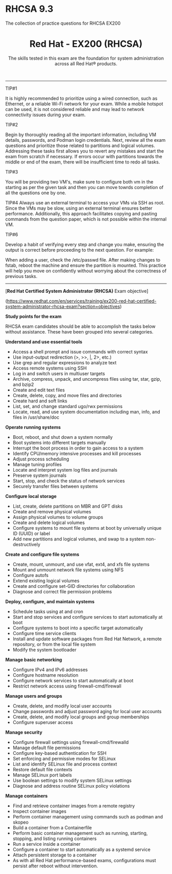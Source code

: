 # RHCSA 9.3
The collection of practice questions for RHCSA EX200

<p align="center">
  <h1 align="center">Red Hat - EX200 (RHCSA)</h1>
  <p align="center">The skills tested in this exam are the foundation for system administration across all Red Hat® products.</p>
  <br />
</p>

---
TIP#1

It is highly recommended to prioritize using a wired connection, such as Ethernet, or a reliable Wi-Fi network for your exam. While a mobile hotspot can be used, it is not considered reliable and may lead to network connectivity issues during your exam.

TIP#2

Begin by thoroughly reading all the important information, including VM details, passwords, and Podman login credentials. Next, review all the exam questions and prioritize those related to partitions and logical volumes. Addressing these tasks first allows you to revert any mistakes and start the exam from scratch if necessary. If errors occur with partitions towards the middle or end of the exam, there will be insufficient time to redo all tasks.

TIP#3

You will be providing two VM's, make sure to configure both vm in the starting as per the given task and then you can move towrds completion of all the questions one by one.

TIP#4
Always use an external terminal to access your VMs via SSH as root. Since the VMs may be slow, using an external terminal ensures better performance. Additionally, this approach facilitates copying and pasting commands from the question paper, which is not possible within the internal VM.

TIP#6

Develop a habit of verifying every step and change you make, ensuring the output is correct before proceeding to the next question. For example:

When adding a user, check the /etc/passwd file.
After making changes to fstab, reboot the machine and ensure the partition is mounted.
This practice will help you move on confidently without worrying about the correctness of previous tasks.

---

[**Red Hat Certified System Administrator (RHCSA)** Exam objective]

(https://www.redhat.com/en/services/training/ex200-red-hat-certified-system-administrator-rhcsa-exam?section=objectives)


**Study points for the exam**

RHCSA exam candidates should be able to accomplish the tasks below without assistance. These have been grouped into several categories.

**Understand and use essential tools**
- Access a shell prompt and issue commands with correct syntax
- Use input-output redirection (>, >>, |, 2>, etc.)
- Use grep and regular expressions to analyze text
- Access remote systems using SSH
- Log in and switch users in multiuser targets
- Archive, compress, unpack, and uncompress files using tar, star, gzip, and bzip2
- Create and edit text files
- Create, delete, copy, and move files and directories
- Create hard and soft links
- List, set, and change standard ugo/rwx permissions
- Locate, read, and use system documentation including man, info, and files in /usr/share/doc

**Operate running systems**
- Boot, reboot, and shut down a system normally
- Boot systems into different targets manually
- Interrupt the boot process in order to gain access to a system
- Identify CPU/memory intensive processes and kill processes
- Adjust process scheduling
- Manage tuning profiles
- Locate and interpret system log files and journals
- Preserve system journals
- Start, stop, and check the status of network services
- Securely transfer files between systems

**Configure local storage**
- List, create, delete partitions on MBR and GPT disks
- Create and remove physical volumes
- Assign physical volumes to volume groups
- Create and delete logical volumes
- Configure systems to mount file systems at boot by universally unique ID (UUID) or label
- Add new partitions and logical volumes, and swap to a system non-destructively

**Create and configure file systems**
- Create, mount, unmount, and use vfat, ext4, and xfs file systems
- Mount and unmount network file systems using NFS
- Configure autofs
- Extend existing logical volumes
- Create and configure set-GID directories for collaboration
- Diagnose and correct file permission problems

**Deploy, configure, and maintain systems**
- Schedule tasks using at and cron
- Start and stop services and configure services to start automatically at boot
- Configure systems to boot into a specific target automatically
- Configure time service clients
- Install and update software packages from Red Hat Network, a remote repository, or from the local file system
- Modify the system bootloader

**Manage basic networking**
- Configure IPv4 and IPv6 addresses
- Configure hostname resolution
- Configure network services to start automatically at boot
- Restrict network access using firewall-cmd/firewall

**Manage users and groups**
- Create, delete, and modify local user accounts
- Change passwords and adjust password aging for local user accounts
- Create, delete, and modify local groups and group memberships
- Configure superuser access

**Manage security**
- Configure firewall settings using firewall-cmd/firewalld
- Manage default file permissions
- Configure key-based authentication for SSH
- Set enforcing and permissive modes for SELinux
- List and identify SELinux file and process context
- Restore default file contexts
- Manage SELinux port labels
- Use boolean settings to modify system SELinux settings
- Diagnose and address routine SELinux policy violations

**Manage containers**
- Find and retrieve container images from a remote registry
- Inspect container images
- Perform container management using commands such as podman and skopeo
- Build a container from a Containerfile
- Perform basic container management such as running, starting, stopping, and listing running containers
- Run a service inside a container
- Configure a container to start automatically as a systemd service
- Attach persistent storage to a container
- As with all Red Hat performance-based exams, configurations must persist after reboot without intervention.


